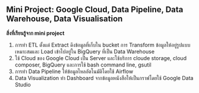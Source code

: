 ## Mini Project: Google Cloud, Data Pipeline, Data Warehouse, Data Visualisation

**สิ่งที่เรียนรู้จาก mini project**
1. การทำ ETL ตั้งแต่ Extract ดึงข้อมูลที่เก็บใน bucket การ Transform ข้อมูลให้อยู่รูปแบบเหมาะสมและ Load เข้าไปอยู่ใน BigQuery ที่เป็น Data Warehouse 
2. ใช้ Cloud ของ Google Cloud เป็น Server และใช้บริการ cloude storage, cloud composer, BigQuery และการใช้ bash command line, gsutil
3. การทำ Data Pipeline ให้ข้อมูลไหลอัตโนมัติโดยใช้ Airflow 
4. Data Visualization ทำ Dashboard จากข้อมูลหนังสือให้เป็นกราฟโดยใช้ Google Data Studio